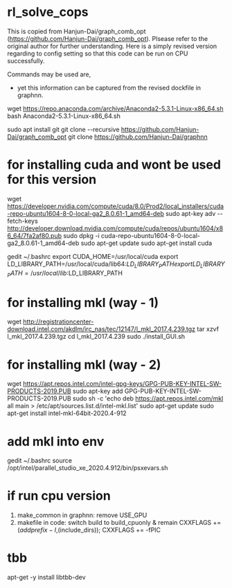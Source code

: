 # rl_solve_cops
This is copied from Hanjun-Dai/graph_comb_opt (https://github.com/Hanjun-Dai/graph_comb_opt).
Plsease refer to the original author for further understanding. 
Here is a simply revised version regarding to config setting so that this code can be run on CPU successfully.


Commands may be used are,
- yet this information can be captured from the revised dockfile in graphnn.

wget https://repo.anaconda.com/archive/Anaconda2-5.3.1-Linux-x86_64.sh
bash Anaconda2-5.3.1-Linux-x86_64.sh

sudo apt install git
git clone --recursive https://github.com/Hanjun-Dai/graph_comb_opt
git clone https://github.com/Hanjun-Dai/graphnn

# for installing cuda and wont be used for this version
wget https://developer.nvidia.com/compute/cuda/8.0/Prod2/local_installers/cuda-repo-ubuntu1604-8-0-local-ga2_8.0.61-1_amd64-deb
sudo apt-key adv --fetch-keys http://developer.download.nvidia.com/compute/cuda/repos/ubuntu1604/x86_64/7fa2af80.pub
sudo dpkg -i cuda-repo-ubuntu1604-8-0-local-ga2_8.0.61-1_amd64-deb
sudo apt-get update
sudo apt-get install cuda

gedit ~/.bashrc
export CUDA_HOME=/usr/local/cuda
export LD_LIBRARY_PATH=/usr/local/cuda/lib64:$LD_LIBRARY_PATH
export LD_LIBRARY_PATH=/usr/local/lib:$LD_LIBRARY_PATH

# for installing mkl (way - 1)
wget http://registrationcenter-download.intel.com/akdlm/irc_nas/tec/12147/l_mkl_2017.4.239.tgz
tar xzvf l_mkl_2017.4.239.tgz
cd l_mkl_2017.4.239
sudo ./install_GUI.sh

# for installing mkl (way - 2)
wget https://apt.repos.intel.com/intel-gpg-keys/GPG-PUB-KEY-INTEL-SW-PRODUCTS-2019.PUB
sudo apt-key add GPG-PUB-KEY-INTEL-SW-PRODUCTS-2019.PUB
sudo sh -c 'echo deb https://apt.repos.intel.com/mkl all main > /etc/apt/sources.list.d/intel-mkl.list'
sudo apt-get update
sudo apt-get install intel-mkl-64bit-2020.4-912

# add mkl into env
gedit ~/.bashrc
source /opt/intel/parallel_studio_xe_2020.4.912/bin/psxevars.sh


# if run cpu version
1. make_common in graphnn: remove USE_GPU
2. makefile in code: switch build to build_cpuonly & remain CXXFLAGS += $(addprefix -I,$(include_dirs)); CXXFLAGS += -fPIC

# tbb 
apt-get -y install libtbb-dev
